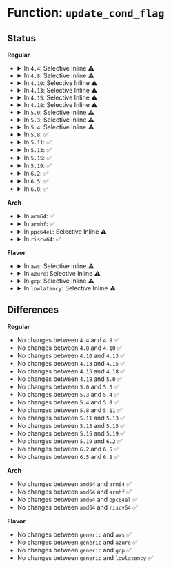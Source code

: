 # Function: <code>update_cond_flag</code>

## Status
<b>Regular</b>
<ul>
<li>
<details>
<summary>In <code>4.4</code>: Selective Inline ⚠️</summary>

```c
void update_cond_flag(struct trace_event_file *file);
```

**Collision:** Unique Static

**Inline:** Selective

**Transformation:** False

**Instances:**

```
In kernel/trace/trace_events_trigger.c (ffffffff811661a0)
Location: kernel/trace/trace_events_trigger.c:491
Inline: True
Direct callers:
  - kernel/trace/trace_events_trigger.c:event_enable_unregister_trigger
  - kernel/trace/trace_events_trigger.c:unregister_trigger
```
**Symbols:**

```
ffffffff811661a0-ffffffff811661df: update_cond_flag (STB_LOCAL)
```
</details>
</li>
<li>
<details>
<summary>In <code>4.8</code>: Selective Inline ⚠️</summary>

```c
void update_cond_flag(struct trace_event_file *file);
```

**Collision:** Unique Global

**Inline:** Selective

**Transformation:** False

**Instances:**

```
In kernel/trace/trace_events_trigger.c (ffffffff81171140)
Location: kernel/trace/trace_events_trigger.c:503
Inline: True
Direct callers:
  - kernel/trace/trace_events_trigger.c:event_enable_unregister_trigger
  - kernel/trace/trace_events_trigger.c:event_enable_register_trigger
  - kernel/trace/trace_events_trigger.c:event_enable_register_trigger
  - kernel/trace/trace_events_trigger.c:unregister_trigger
  - kernel/trace/trace_events_trigger.c:register_trigger
  - kernel/trace/trace_events_trigger.c:register_trigger
  - kernel/trace/trace_events_hist.c:hist_enable_unreg_all
  - kernel/trace/trace_events_hist.c:hist_unreg_all
  - kernel/trace/trace_events_hist.c:hist_unregister_trigger
  - kernel/trace/trace_events_hist.c:hist_register_trigger
  - kernel/trace/trace_events_hist.c:hist_register_trigger
```
**Symbols:**

```
ffffffff81171140-ffffffff81171194: update_cond_flag (STB_GLOBAL)
```
</details>
</li>
<li>
<details>
<summary>In <code>4.10</code>: Selective Inline ⚠️</summary>

```c
void update_cond_flag(struct trace_event_file *file);
```

**Collision:** Unique Global

**Inline:** Selective

**Transformation:** False

**Instances:**

```
In kernel/trace/trace_events_trigger.c (ffffffff8117c8b0)
Location: kernel/trace/trace_events_trigger.c:503
Inline: True
Direct callers:
  - kernel/trace/trace_events_trigger.c:event_enable_unregister_trigger
  - kernel/trace/trace_events_trigger.c:event_enable_register_trigger
  - kernel/trace/trace_events_trigger.c:event_enable_register_trigger
  - kernel/trace/trace_events_trigger.c:unregister_trigger
  - kernel/trace/trace_events_trigger.c:register_trigger
  - kernel/trace/trace_events_trigger.c:register_trigger
  - kernel/trace/trace_events_hist.c:hist_enable_unreg_all
  - kernel/trace/trace_events_hist.c:hist_unreg_all
  - kernel/trace/trace_events_hist.c:hist_unregister_trigger
  - kernel/trace/trace_events_hist.c:hist_register_trigger
  - kernel/trace/trace_events_hist.c:hist_register_trigger
```
**Symbols:**

```
ffffffff8117c8b0-ffffffff8117c904: update_cond_flag (STB_GLOBAL)
```
</details>
</li>
<li>
<details>
<summary>In <code>4.13</code>: Selective Inline ⚠️</summary>

```c
void update_cond_flag(struct trace_event_file *file);
```

**Collision:** Unique Global

**Inline:** Selective

**Transformation:** False

**Instances:**

```
In kernel/trace/trace_events_trigger.c (ffffffff8117f510)
Location: kernel/trace/trace_events_trigger.c:504
Inline: True
Direct callers:
  - kernel/trace/trace_events_trigger.c:event_enable_unregister_trigger
  - kernel/trace/trace_events_trigger.c:event_enable_register_trigger
  - kernel/trace/trace_events_trigger.c:event_enable_register_trigger
  - kernel/trace/trace_events_trigger.c:unregister_trigger
  - kernel/trace/trace_events_trigger.c:register_trigger
  - kernel/trace/trace_events_trigger.c:register_trigger
  - kernel/trace/trace_events_hist.c:hist_enable_unreg_all
  - kernel/trace/trace_events_hist.c:hist_unreg_all
  - kernel/trace/trace_events_hist.c:hist_unregister_trigger
  - kernel/trace/trace_events_hist.c:hist_register_trigger
  - kernel/trace/trace_events_hist.c:hist_register_trigger
```
**Symbols:**

```
ffffffff8117f510-ffffffff8117f562: update_cond_flag (STB_GLOBAL)
```
</details>
</li>
<li>
<details>
<summary>In <code>4.15</code>: Selective Inline ⚠️</summary>

```c
void update_cond_flag(struct trace_event_file *file);
```

**Collision:** Unique Global

**Inline:** Selective

**Transformation:** False

**Instances:**

```
In kernel/trace/trace_events_trigger.c (ffffffff8118ce10)
Location: kernel/trace/trace_events_trigger.c:504
Inline: True
Direct callers:
  - kernel/trace/trace_events_trigger.c:event_enable_unregister_trigger
  - kernel/trace/trace_events_trigger.c:event_enable_register_trigger
  - kernel/trace/trace_events_trigger.c:event_enable_register_trigger
  - kernel/trace/trace_events_trigger.c:unregister_trigger
  - kernel/trace/trace_events_trigger.c:register_trigger
  - kernel/trace/trace_events_trigger.c:register_trigger
  - kernel/trace/trace_events_hist.c:hist_enable_unreg_all
  - kernel/trace/trace_events_hist.c:hist_unreg_all
  - kernel/trace/trace_events_hist.c:hist_unregister_trigger
  - kernel/trace/trace_events_hist.c:hist_register_trigger
  - kernel/trace/trace_events_hist.c:hist_register_trigger
```
**Symbols:**

```
ffffffff8118ce10-ffffffff8118ce62: update_cond_flag (STB_GLOBAL)
```
</details>
</li>
<li>
<details>
<summary>In <code>4.18</code>: Selective Inline ⚠️</summary>

```c
void update_cond_flag(struct trace_event_file *file);
```

**Collision:** Unique Global

**Inline:** Selective

**Transformation:** False

**Instances:**

```
In kernel/trace/trace_events_trigger.c (ffffffff8119b950)
Location: kernel/trace/trace_events_trigger.c:504
Inline: True
Direct callers:
  - kernel/trace/trace_events_trigger.c:event_enable_unregister_trigger
  - kernel/trace/trace_events_trigger.c:event_enable_register_trigger
  - kernel/trace/trace_events_trigger.c:event_enable_register_trigger
  - kernel/trace/trace_events_trigger.c:unregister_trigger
  - kernel/trace/trace_events_trigger.c:register_trigger
  - kernel/trace/trace_events_trigger.c:register_trigger
  - kernel/trace/trace_events_hist.c:hist_enable_unreg_all
  - kernel/trace/trace_events_hist.c:event_hist_trigger_func
  - kernel/trace/trace_events_hist.c:event_hist_trigger_func
  - kernel/trace/trace_events_hist.c:hist_unregister_trigger
```
**Symbols:**

```
ffffffff8119b950-ffffffff8119b9a2: update_cond_flag (STB_GLOBAL)
```
</details>
</li>
<li>
<details>
<summary>In <code>5.0</code>: Selective Inline ⚠️</summary>

```c
void update_cond_flag(struct trace_event_file *file);
```

**Collision:** Unique Global

**Inline:** Selective

**Transformation:** False

**Instances:**

```
In kernel/trace/trace_events_trigger.c (ffffffff811a9b50)
Location: kernel/trace/trace_events_trigger.c:493
Inline: True
Direct callers:
  - kernel/trace/trace_events_trigger.c:event_enable_unregister_trigger
  - kernel/trace/trace_events_trigger.c:event_enable_register_trigger
  - kernel/trace/trace_events_trigger.c:event_enable_register_trigger
  - kernel/trace/trace_events_trigger.c:unregister_trigger
  - kernel/trace/trace_events_trigger.c:register_trigger
  - kernel/trace/trace_events_trigger.c:register_trigger
  - kernel/trace/trace_events_hist.c:hist_enable_unreg_all
  - kernel/trace/trace_events_hist.c:event_hist_trigger_func
  - kernel/trace/trace_events_hist.c:event_hist_trigger_func
  - kernel/trace/trace_events_hist.c:hist_unregister_trigger
```
**Symbols:**

```
ffffffff811a9b50-ffffffff811a9ba2: update_cond_flag (STB_GLOBAL)
```
</details>
</li>
<li>
<details>
<summary>In <code>5.3</code>: Selective Inline ⚠️</summary>

```c
void update_cond_flag(struct trace_event_file *file);
```

**Collision:** Unique Global

**Inline:** Selective

**Transformation:** False

**Instances:**

```
In kernel/trace/trace_events_trigger.c (ffffffff811b7ae0)
Location: kernel/trace/trace_events_trigger.c:493
Inline: True
Direct callers:
  - kernel/trace/trace_events_trigger.c:event_enable_unregister_trigger
  - kernel/trace/trace_events_trigger.c:event_enable_register_trigger
  - kernel/trace/trace_events_trigger.c:event_enable_register_trigger
  - kernel/trace/trace_events_trigger.c:unregister_trigger
  - kernel/trace/trace_events_trigger.c:register_trigger
  - kernel/trace/trace_events_trigger.c:register_trigger
  - kernel/trace/trace_events_hist.c:hist_enable_unreg_all
  - kernel/trace/trace_events_hist.c:event_hist_trigger_func
  - kernel/trace/trace_events_hist.c:event_hist_trigger_func
  - kernel/trace/trace_events_hist.c:hist_unregister_trigger
```
**Symbols:**

```
ffffffff811b7ae0-ffffffff811b7b24: update_cond_flag (STB_GLOBAL)
```
</details>
</li>
<li>
<details>
<summary>In <code>5.4</code>: Selective Inline ⚠️</summary>

```c
void update_cond_flag(struct trace_event_file *file);
```

**Collision:** Unique Global

**Inline:** Selective

**Transformation:** False

**Instances:**

```
In kernel/trace/trace_events_trigger.c (ffffffff811c3150)
Location: kernel/trace/trace_events_trigger.c:500
Inline: True
Direct callers:
  - kernel/trace/trace_events_trigger.c:event_enable_unregister_trigger
  - kernel/trace/trace_events_trigger.c:event_enable_register_trigger
  - kernel/trace/trace_events_trigger.c:event_enable_register_trigger
  - kernel/trace/trace_events_trigger.c:unregister_trigger
  - kernel/trace/trace_events_trigger.c:register_trigger
  - kernel/trace/trace_events_trigger.c:register_trigger
  - kernel/trace/trace_events_hist.c:hist_enable_unreg_all
  - kernel/trace/trace_events_hist.c:event_hist_trigger_func
  - kernel/trace/trace_events_hist.c:event_hist_trigger_func
  - kernel/trace/trace_events_hist.c:hist_unregister_trigger
```
**Symbols:**

```
ffffffff811c3150-ffffffff811c3194: update_cond_flag (STB_GLOBAL)
```
</details>
</li>
<li>
<details>
<summary>In <code>5.8</code>: ✅</summary>

```c
void update_cond_flag(struct trace_event_file *file);
```

**Collision:** Unique Global

**Inline:** No

**Transformation:** False

**Instances:**

```
In kernel/trace/trace_events_trigger.c (ffffffff811dcd40)
Location: kernel/trace/trace_events_trigger.c:506
Inline: False
Direct callers:
  - kernel/trace/trace_events_trigger.c:event_enable_unregister_trigger
  - kernel/trace/trace_events_trigger.c:event_enable_register_trigger
  - kernel/trace/trace_events_trigger.c:event_enable_register_trigger
  - kernel/trace/trace_events_trigger.c:unregister_trigger
  - kernel/trace/trace_events_trigger.c:register_trigger
  - kernel/trace/trace_events_trigger.c:register_trigger
  - kernel/trace/trace_events_hist.c:hist_enable_unreg_all
  - kernel/trace/trace_events_hist.c:event_hist_trigger_func
  - kernel/trace/trace_events_hist.c:event_hist_trigger_func
  - kernel/trace/trace_events_hist.c:hist_unregister_trigger
```
**Symbols:**

```
ffffffff811dcd40-ffffffff811dcd84: update_cond_flag (STB_GLOBAL)
```
</details>
</li>
<li>
<details>
<summary>In <code>5.11</code>: ✅</summary>

```c
void update_cond_flag(struct trace_event_file *file);
```

**Collision:** Unique Global

**Inline:** No

**Transformation:** False

**Instances:**

```
In kernel/trace/trace_events_trigger.c (ffffffff811d9e70)
Location: kernel/trace/trace_events_trigger.c:506
Inline: False
Direct callers:
  - kernel/trace/trace_events_trigger.c:event_enable_unregister_trigger
  - kernel/trace/trace_events_trigger.c:event_enable_register_trigger
  - kernel/trace/trace_events_trigger.c:event_enable_register_trigger
  - kernel/trace/trace_events_trigger.c:unregister_trigger
  - kernel/trace/trace_events_trigger.c:register_trigger
  - kernel/trace/trace_events_trigger.c:register_trigger
  - kernel/trace/trace_events_hist.c:hist_enable_unreg_all
  - kernel/trace/trace_events_hist.c:event_hist_trigger_func
  - kernel/trace/trace_events_hist.c:event_hist_trigger_func
  - kernel/trace/trace_events_hist.c:hist_unregister_trigger
```
**Symbols:**

```
ffffffff811d9e70-ffffffff811d9eb4: update_cond_flag (STB_GLOBAL)
```
</details>
</li>
<li>
<details>
<summary>In <code>5.13</code>: ✅</summary>

```c
void update_cond_flag(struct trace_event_file *file);
```

**Collision:** Unique Global

**Inline:** No

**Transformation:** False

**Instances:**

```
In kernel/trace/trace_events_trigger.c (ffffffff811db3d0)
Location: kernel/trace/trace_events_trigger.c:507
Inline: False
Direct callers:
  - kernel/trace/trace_events_trigger.c:event_enable_unregister_trigger
  - kernel/trace/trace_events_trigger.c:event_enable_register_trigger
  - kernel/trace/trace_events_trigger.c:event_enable_register_trigger
  - kernel/trace/trace_events_trigger.c:unregister_trigger
  - kernel/trace/trace_events_trigger.c:register_trigger
  - kernel/trace/trace_events_trigger.c:register_trigger
  - kernel/trace/trace_events_hist.c:hist_enable_unreg_all
  - kernel/trace/trace_events_hist.c:event_hist_trigger_func
  - kernel/trace/trace_events_hist.c:event_hist_trigger_func
  - kernel/trace/trace_events_hist.c:hist_unregister_trigger
```
**Symbols:**

```
ffffffff811db3d0-ffffffff811db414: update_cond_flag (STB_GLOBAL)
```
</details>
</li>
<li>
<details>
<summary>In <code>5.15</code>: ✅</summary>

```c
void update_cond_flag(struct trace_event_file *file);
```

**Collision:** Unique Global

**Inline:** No

**Transformation:** False

**Instances:**

```
In kernel/trace/trace_events_trigger.c (ffffffff812089e0)
Location: kernel/trace/trace_events_trigger.c:519
Inline: False
Direct callers:
  - kernel/trace/trace_events_trigger.c:event_enable_unregister_trigger
  - kernel/trace/trace_events_trigger.c:event_enable_register_trigger
  - kernel/trace/trace_events_trigger.c:event_enable_register_trigger
  - kernel/trace/trace_events_trigger.c:unregister_trigger
  - kernel/trace/trace_events_trigger.c:register_trigger
  - kernel/trace/trace_events_trigger.c:register_trigger
  - kernel/trace/trace_eprobe.c:enable_trace_eprobe
  - kernel/trace/trace_events_hist.c:hist_enable_unreg_all
  - kernel/trace/trace_events_hist.c:event_hist_trigger_func
  - kernel/trace/trace_events_hist.c:event_hist_trigger_func
  - kernel/trace/trace_events_hist.c:hist_unregister_trigger
```
**Symbols:**

```
ffffffff812089e0-ffffffff81208a24: update_cond_flag (STB_GLOBAL)
```
</details>
</li>
<li>
<details>
<summary>In <code>5.19</code>: ✅</summary>

```c
void update_cond_flag(struct trace_event_file *file);
```

**Collision:** Unique Global

**Inline:** No

**Transformation:** False

**Instances:**

```
In kernel/trace/trace_events_trigger.c (ffffffff81244010)
Location: kernel/trace/trace_events_trigger.c:529
Inline: False
Direct callers:
  - kernel/trace/trace_events_trigger.c:event_enable_unregister_trigger
  - kernel/trace/trace_events_trigger.c:event_enable_register_trigger
  - kernel/trace/trace_events_trigger.c:event_enable_register_trigger
  - kernel/trace/trace_events_trigger.c:unregister_trigger
  - kernel/trace/trace_events_trigger.c:register_trigger
  - kernel/trace/trace_events_trigger.c:register_trigger
  - kernel/trace/trace_eprobe.c:enable_trace_eprobe
  - kernel/trace/trace_events_hist.c:hist_enable_unreg_all
  - kernel/trace/trace_events_hist.c:event_hist_trigger_parse
  - kernel/trace/trace_events_hist.c:event_hist_trigger_parse
  - kernel/trace/trace_events_hist.c:hist_unregister_trigger
```
**Symbols:**

```
ffffffff81244010-ffffffff8124406c: update_cond_flag (STB_GLOBAL)
```
</details>
</li>
<li>
<details>
<summary>In <code>6.2</code>: ✅</summary>

```c
void update_cond_flag(struct trace_event_file *file);
```

**Collision:** Unique Global

**Inline:** No

**Transformation:** False

**Instances:**

```
In kernel/trace/trace_events_trigger.c (ffffffff81291c60)
Location: kernel/trace/trace_events_trigger.c:530
Inline: False
Direct callers:
  - kernel/trace/trace_events_trigger.c:event_enable_unregister_trigger
  - kernel/trace/trace_events_trigger.c:event_enable_register_trigger
  - kernel/trace/trace_events_trigger.c:event_enable_register_trigger
  - kernel/trace/trace_events_trigger.c:unregister_trigger
  - kernel/trace/trace_events_trigger.c:register_trigger
  - kernel/trace/trace_events_trigger.c:register_trigger
  - kernel/trace/trace_eprobe.c:enable_trace_eprobe
  - kernel/trace/trace_events_hist.c:hist_enable_unreg_all
  - kernel/trace/trace_events_hist.c:event_hist_trigger_parse
  - kernel/trace/trace_events_hist.c:event_hist_trigger_parse
  - kernel/trace/trace_events_hist.c:hist_unregister_trigger
```
**Symbols:**

```
ffffffff81291c60-ffffffff81291cbc: update_cond_flag (STB_GLOBAL)
```
</details>
</li>
<li>
<details>
<summary>In <code>6.5</code>: ✅</summary>

```c
void update_cond_flag(struct trace_event_file *file);
```

**Collision:** Unique Global

**Inline:** No

**Transformation:** False

**Instances:**

```
In kernel/trace/trace_events_trigger.c (ffffffff812aeec0)
Location: kernel/trace/trace_events_trigger.c:532
Inline: False
Direct callers:
  - kernel/trace/trace_events_trigger.c:event_enable_unregister_trigger
  - kernel/trace/trace_events_trigger.c:event_enable_register_trigger
  - kernel/trace/trace_events_trigger.c:event_enable_register_trigger
  - kernel/trace/trace_events_trigger.c:unregister_trigger
  - kernel/trace/trace_events_trigger.c:register_trigger
  - kernel/trace/trace_events_trigger.c:register_trigger
  - kernel/trace/trace_eprobe.c:enable_trace_eprobe
  - kernel/trace/trace_events_hist.c:hist_enable_unreg_all
  - kernel/trace/trace_events_hist.c:event_hist_trigger_parse
  - kernel/trace/trace_events_hist.c:event_hist_trigger_parse
  - kernel/trace/trace_events_hist.c:hist_unregister_trigger
```
**Symbols:**

```
ffffffff812aeec0-ffffffff812aef1c: update_cond_flag (STB_GLOBAL)
```
</details>
</li>
<li>
<details>
<summary>In <code>6.8</code>: ✅</summary>

```c
void update_cond_flag(struct trace_event_file *file);
```

**Collision:** Unique Global

**Inline:** No

**Transformation:** False

**Instances:**

```
In kernel/trace/trace_events_trigger.c (ffffffff812cb3e0)
Location: kernel/trace/trace_events_trigger.c:532
Inline: False
Direct callers:
  - kernel/trace/trace_events_trigger.c:event_enable_unregister_trigger
  - kernel/trace/trace_events_trigger.c:event_enable_register_trigger
  - kernel/trace/trace_events_trigger.c:event_enable_register_trigger
  - kernel/trace/trace_events_trigger.c:unregister_trigger
  - kernel/trace/trace_events_trigger.c:register_trigger
  - kernel/trace/trace_events_trigger.c:register_trigger
  - kernel/trace/trace_eprobe.c:enable_trace_eprobe
  - kernel/trace/trace_events_hist.c:hist_enable_unreg_all
  - kernel/trace/trace_events_hist.c:event_hist_trigger_parse
  - kernel/trace/trace_events_hist.c:event_hist_trigger_parse
  - kernel/trace/trace_events_hist.c:hist_unregister_trigger
```
**Symbols:**

```
ffffffff812cb3e0-ffffffff812cb43c: update_cond_flag (STB_GLOBAL)
```
</details>
</li>
</ul>
<b>Arch</b>
<ul>
<li>
<details>
<summary>In <code>arm64</code>: ✅</summary>

```c
void update_cond_flag(struct trace_event_file *file);
```

**Collision:** Unique Global

**Inline:** No

**Transformation:** False

**Instances:**

```
In kernel/trace/trace_events_trigger.c (ffff800010242ab8)
Location: kernel/trace/trace_events_trigger.c:500
Inline: False
Direct callers:
  - kernel/trace/trace_events_trigger.c:event_enable_unregister_trigger
  - kernel/trace/trace_events_trigger.c:event_enable_register_trigger
  - kernel/trace/trace_events_trigger.c:event_enable_register_trigger
  - kernel/trace/trace_events_trigger.c:unregister_trigger
  - kernel/trace/trace_events_trigger.c:register_trigger
  - kernel/trace/trace_events_trigger.c:register_trigger
  - kernel/trace/trace_events_hist.c:hist_enable_unreg_all
  - kernel/trace/trace_events_hist.c:event_hist_trigger_func
  - kernel/trace/trace_events_hist.c:event_hist_trigger_func
  - kernel/trace/trace_events_hist.c:hist_unregister_trigger
```
**Symbols:**

```
ffff800010242ab8-ffff800010242b44: update_cond_flag (STB_GLOBAL)
```
</details>
</li>
<li>
<details>
<summary>In <code>armhf</code>: ✅</summary>

```c
void update_cond_flag(struct trace_event_file *file);
```

**Collision:** Unique Global

**Inline:** No

**Transformation:** False

**Instances:**

```
In kernel/trace/trace_events_trigger.c (c047e380)
Location: kernel/trace/trace_events_trigger.c:500
Inline: False
Direct callers:
  - kernel/trace/trace_events_trigger.c:event_enable_unregister_trigger
  - kernel/trace/trace_events_trigger.c:event_enable_register_trigger
  - kernel/trace/trace_events_trigger.c:event_enable_register_trigger
  - kernel/trace/trace_events_trigger.c:unregister_trigger
  - kernel/trace/trace_events_trigger.c:register_trigger
  - kernel/trace/trace_events_trigger.c:register_trigger
```
**Symbols:**

```
c047e380-c047e3f8: update_cond_flag (STB_GLOBAL)
```
</details>
</li>
<li>
<details>
<summary>In <code>ppc64el</code>: Selective Inline ⚠️</summary>

```c
void update_cond_flag(struct trace_event_file *file);
```

**Collision:** Unique Global

**Inline:** Selective

**Transformation:** False

**Instances:**

```
In kernel/trace/trace_events_trigger.c (c0000000002d5220)
Location: kernel/trace/trace_events_trigger.c:500
Inline: True
Direct callers:
  - kernel/trace/trace_events_trigger.c:event_enable_unregister_trigger
  - kernel/trace/trace_events_trigger.c:event_enable_register_trigger
  - kernel/trace/trace_events_trigger.c:event_enable_register_trigger
  - kernel/trace/trace_events_trigger.c:unregister_trigger
  - kernel/trace/trace_events_trigger.c:register_trigger
  - kernel/trace/trace_events_trigger.c:register_trigger
  - kernel/trace/trace_events_hist.c:hist_enable_unreg_all
  - kernel/trace/trace_events_hist.c:event_hist_trigger_func
  - kernel/trace/trace_events_hist.c:event_hist_trigger_func
  - kernel/trace/trace_events_hist.c:hist_unregister_trigger
```
**Symbols:**

```
c0000000002d5220-c0000000002d52bc: update_cond_flag (STB_GLOBAL)
```
</details>
</li>
<li>
<details>
<summary>In <code>riscv64</code>: ✅</summary>

```c
void update_cond_flag(struct trace_event_file *file);
```

**Collision:** Unique Global

**Inline:** No

**Transformation:** False

**Instances:**

```
In kernel/trace/trace_events_trigger.c (ffffffe000197614)
Location: kernel/trace/trace_events_trigger.c:500
Inline: False
Direct callers:
  - kernel/trace/trace_events_trigger.c:event_enable_unregister_trigger
  - kernel/trace/trace_events_trigger.c:event_enable_register_trigger
  - kernel/trace/trace_events_trigger.c:event_enable_register_trigger
  - kernel/trace/trace_events_trigger.c:unregister_trigger
  - kernel/trace/trace_events_trigger.c:register_trigger
  - kernel/trace/trace_events_trigger.c:register_trigger
```
**Symbols:**

```
ffffffe000197614-ffffffe00019766a: update_cond_flag (STB_GLOBAL)
```
</details>
</li>
</ul>
<b>Flavor</b>
<ul>
<li>
<details>
<summary>In <code>aws</code>: Selective Inline ⚠️</summary>

```c
void update_cond_flag(struct trace_event_file *file);
```

**Collision:** Unique Global

**Inline:** Selective

**Transformation:** False

**Instances:**

```
In kernel/trace/trace_events_trigger.c (ffffffff811bb770)
Location: kernel/trace/trace_events_trigger.c:500
Inline: True
Direct callers:
  - kernel/trace/trace_events_trigger.c:event_enable_unregister_trigger
  - kernel/trace/trace_events_trigger.c:event_enable_register_trigger
  - kernel/trace/trace_events_trigger.c:event_enable_register_trigger
  - kernel/trace/trace_events_trigger.c:unregister_trigger
  - kernel/trace/trace_events_trigger.c:register_trigger
  - kernel/trace/trace_events_trigger.c:register_trigger
  - kernel/trace/trace_events_hist.c:hist_enable_unreg_all
  - kernel/trace/trace_events_hist.c:event_hist_trigger_func
  - kernel/trace/trace_events_hist.c:event_hist_trigger_func
  - kernel/trace/trace_events_hist.c:hist_unregister_trigger
```
**Symbols:**

```
ffffffff811bb770-ffffffff811bb7b4: update_cond_flag (STB_GLOBAL)
```
</details>
</li>
<li>
<details>
<summary>In <code>azure</code>: Selective Inline ⚠️</summary>

```c
void update_cond_flag(struct trace_event_file *file);
```

**Collision:** Unique Global

**Inline:** Selective

**Transformation:** False

**Instances:**

```
In kernel/trace/trace_events_trigger.c (ffffffff811ae550)
Location: kernel/trace/trace_events_trigger.c:500
Inline: True
Direct callers:
  - kernel/trace/trace_events_trigger.c:event_enable_unregister_trigger
  - kernel/trace/trace_events_trigger.c:event_enable_register_trigger
  - kernel/trace/trace_events_trigger.c:event_enable_register_trigger
  - kernel/trace/trace_events_trigger.c:unregister_trigger
  - kernel/trace/trace_events_trigger.c:register_trigger
  - kernel/trace/trace_events_trigger.c:register_trigger
  - kernel/trace/trace_events_hist.c:hist_enable_unreg_all
  - kernel/trace/trace_events_hist.c:event_hist_trigger_func
  - kernel/trace/trace_events_hist.c:event_hist_trigger_func
  - kernel/trace/trace_events_hist.c:hist_unregister_trigger
```
**Symbols:**

```
ffffffff811ae550-ffffffff811ae594: update_cond_flag (STB_GLOBAL)
```
</details>
</li>
<li>
<details>
<summary>In <code>gcp</code>: Selective Inline ⚠️</summary>

```c
void update_cond_flag(struct trace_event_file *file);
```

**Collision:** Unique Global

**Inline:** Selective

**Transformation:** False

**Instances:**

```
In kernel/trace/trace_events_trigger.c (ffffffff811b9540)
Location: kernel/trace/trace_events_trigger.c:500
Inline: True
Direct callers:
  - kernel/trace/trace_events_trigger.c:event_enable_unregister_trigger
  - kernel/trace/trace_events_trigger.c:event_enable_register_trigger
  - kernel/trace/trace_events_trigger.c:event_enable_register_trigger
  - kernel/trace/trace_events_trigger.c:unregister_trigger
  - kernel/trace/trace_events_trigger.c:register_trigger
  - kernel/trace/trace_events_trigger.c:register_trigger
  - kernel/trace/trace_events_hist.c:hist_enable_unreg_all
  - kernel/trace/trace_events_hist.c:event_hist_trigger_func
  - kernel/trace/trace_events_hist.c:event_hist_trigger_func
  - kernel/trace/trace_events_hist.c:hist_unregister_trigger
```
**Symbols:**

```
ffffffff811b9540-ffffffff811b9584: update_cond_flag (STB_GLOBAL)
```
</details>
</li>
<li>
<details>
<summary>In <code>lowlatency</code>: Selective Inline ⚠️</summary>

```c
void update_cond_flag(struct trace_event_file *file);
```

**Collision:** Unique Global

**Inline:** Selective

**Transformation:** False

**Instances:**

```
In kernel/trace/trace_events_trigger.c (ffffffff811c75e0)
Location: kernel/trace/trace_events_trigger.c:500
Inline: True
Direct callers:
  - kernel/trace/trace_events_trigger.c:event_enable_unregister_trigger
  - kernel/trace/trace_events_trigger.c:event_enable_register_trigger
  - kernel/trace/trace_events_trigger.c:event_enable_register_trigger
  - kernel/trace/trace_events_trigger.c:unregister_trigger
  - kernel/trace/trace_events_trigger.c:register_trigger
  - kernel/trace/trace_events_trigger.c:register_trigger
  - kernel/trace/trace_events_hist.c:hist_enable_unreg_all
  - kernel/trace/trace_events_hist.c:event_hist_trigger_func
  - kernel/trace/trace_events_hist.c:event_hist_trigger_func
  - kernel/trace/trace_events_hist.c:hist_unregister_trigger
```
**Symbols:**

```
ffffffff811c75e0-ffffffff811c7624: update_cond_flag (STB_GLOBAL)
```
</details>
</li>
</ul>

## Differences
<b>Regular</b>
<ul>
<li>
No changes between <code>4.4</code> and <code>4.8</code> ✅
</li>
<li>
No changes between <code>4.8</code> and <code>4.10</code> ✅
</li>
<li>
No changes between <code>4.10</code> and <code>4.13</code> ✅
</li>
<li>
No changes between <code>4.13</code> and <code>4.15</code> ✅
</li>
<li>
No changes between <code>4.15</code> and <code>4.18</code> ✅
</li>
<li>
No changes between <code>4.18</code> and <code>5.0</code> ✅
</li>
<li>
No changes between <code>5.0</code> and <code>5.3</code> ✅
</li>
<li>
No changes between <code>5.3</code> and <code>5.4</code> ✅
</li>
<li>
No changes between <code>5.4</code> and <code>5.8</code> ✅
</li>
<li>
No changes between <code>5.8</code> and <code>5.11</code> ✅
</li>
<li>
No changes between <code>5.11</code> and <code>5.13</code> ✅
</li>
<li>
No changes between <code>5.13</code> and <code>5.15</code> ✅
</li>
<li>
No changes between <code>5.15</code> and <code>5.19</code> ✅
</li>
<li>
No changes between <code>5.19</code> and <code>6.2</code> ✅
</li>
<li>
No changes between <code>6.2</code> and <code>6.5</code> ✅
</li>
<li>
No changes between <code>6.5</code> and <code>6.8</code> ✅
</li>
</ul>
<b>Arch</b>
<ul>
<li>
No changes between <code>amd64</code> and <code>arm64</code> ✅
</li>
<li>
No changes between <code>amd64</code> and <code>armhf</code> ✅
</li>
<li>
No changes between <code>amd64</code> and <code>ppc64el</code> ✅
</li>
<li>
No changes between <code>amd64</code> and <code>riscv64</code> ✅
</li>
</ul>
<b>Flavor</b>
<ul>
<li>
No changes between <code>generic</code> and <code>aws</code> ✅
</li>
<li>
No changes between <code>generic</code> and <code>azure</code> ✅
</li>
<li>
No changes between <code>generic</code> and <code>gcp</code> ✅
</li>
<li>
No changes between <code>generic</code> and <code>lowlatency</code> ✅
</li>
</ul>
